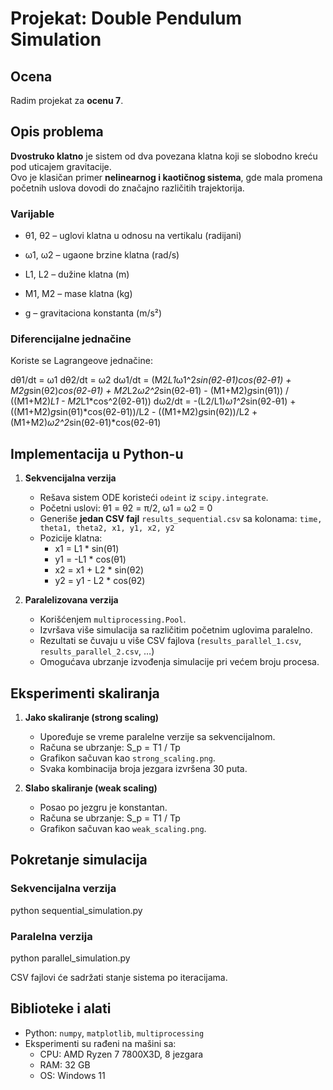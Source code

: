 # Projekat: Double Pendulum Simulation

## Ocena
Radim projekat za **ocenu 7**.

## Opis problema
**Dvostruko klatno** je sistem od dva povezana klatna koji se slobodno kreću pod uticajem gravitacije.  
Ovo je klasičan primer **nelinearnog i kaotičnog sistema**, gde mala promena početnih uslova dovodi do značajno različitih trajektorija.

### Varijable
- θ1, θ2 – uglovi klatna u odnosu na vertikalu (radijani)

- ω1, ω2 – ugaone brzine klatna (rad/s)

- L1, L2 – dužine klatna (m)

- M1, M2 – mase klatna (kg)

- g – gravitaciona konstanta (m/s²)

### Diferencijalne jednačine
Koriste se Lagrangeove jednačine:

dθ1/dt = ω1
dθ2/dt = ω2
dω1/dt = (M2*L1*ω1^2*sin(θ2-θ1)*cos(θ2-θ1) + M2*g*sin(θ2)*cos(θ2-θ1)
          + M2*L2*ω2^2*sin(θ2-θ1) - (M1+M2)*g*sin(θ1)) 
          / ((M1+M2)*L1 - M2*L1*cos^2(θ2-θ1))
dω2/dt = -(L2/L1)*ω1^2*sin(θ2-θ1) + ((M1+M2)*g*sin(θ1)*cos(θ2-θ1))/L2
          - ((M1+M2)*g*sin(θ2))/L2 + (M1+M2)*ω2^2*sin(θ2-θ1)*cos(θ2-θ1)

## Implementacija u Python-u

1. **Sekvencijalna verzija**
   - Rešava sistem ODE koristeći `odeint` iz `scipy.integrate`.
   - Početni uslovi: θ1 = θ2 = π/2, ω1 = ω2 = 0
   - Generiše **jedan CSV fajl** `results_sequential.csv` sa kolonama: `time, theta1, theta2, x1, y1, x2, y2`
   - Pozicije klatna:  
        - x1 = L1 * sin(θ1)
        - y1 = -L1 * cos(θ1)
        - x2 = x1 + L2 * sin(θ2)
        - y2 = y1 - L2 * cos(θ2)

2. **Paralelizovana verzija**
   - Korišćenjem `multiprocessing.Pool`.
   - Izvršava više simulacija sa različitim početnim uglovima paralelno.
   - Rezultati se čuvaju u više CSV fajlova (`results_parallel_1.csv`, `results_parallel_2.csv`, …)
   - Omogućava ubrzanje izvođenja simulacije pri većem broju procesa.

## Eksperimenti skaliranja

1. **Jako skaliranje (strong scaling)**  
   - Upoređuje se vreme paralelne verzije sa sekvencijalnom.
   - Računa se ubrzanje: S_p = T1 / Tp
   - Grafikon sačuvan kao `strong_scaling.png`.
   - Svaka kombinacija broja jezgara izvršena 30 puta.

2. **Slabo skaliranje (weak scaling)**  
   - Posao po jezgru je konstantan.
   - Računa se ubrzanje: S_p = T1 / Tp
   - Grafikon sačuvan kao `weak_scaling.png`.

## Pokretanje simulacija

### Sekvencijalna verzija
python sequential_simulation.py

### Paralelna verzija
python parallel_simulation.py

CSV fajlovi će sadržati stanje sistema po iteracijama.

## Biblioteke i alati
- Python: `numpy`, `matplotlib`, `multiprocessing`
- Eksperimenti su rađeni na mašini sa:
  - CPU: AMD Ryzen 7 7800X3D, 8 jezgara
  - RAM: 32 GB
  - OS: Windows 11
